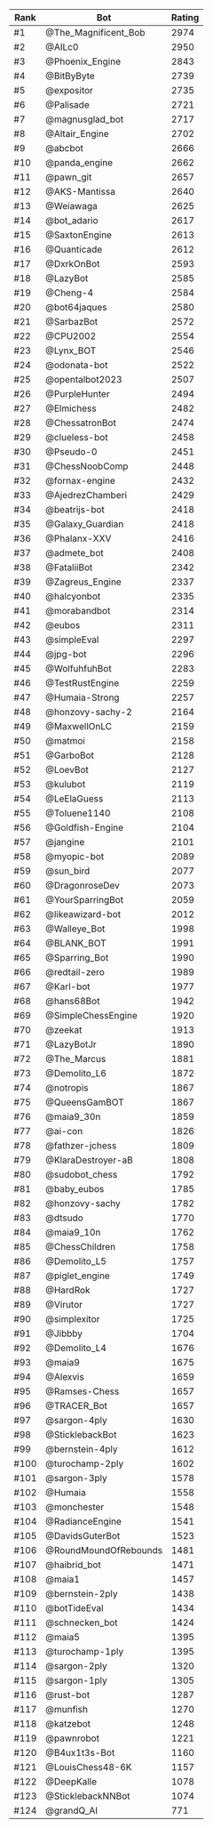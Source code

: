 Rank|Bot|Rating
---|---|---
#1|@The_Magnificent_Bob|2974
#2|@AILc0|2950
#3|@Phoenix_Engine|2843
#4|@BitByByte|2739
#5|@expositor|2735
#6|@Palisade|2721
#7|@magnusglad_bot|2717
#8|@Altair_Engine|2702
#9|@abcbot|2666
#10|@panda_engine|2662
#11|@pawn_git|2657
#12|@AKS-Mantissa|2640
#13|@Weiawaga|2625
#14|@bot_adario|2617
#15|@SaxtonEngine|2613
#16|@Quanticade|2612
#17|@DxrkOnBot|2593
#18|@LazyBot|2585
#19|@Cheng-4|2584
#20|@bot64jaques|2580
#21|@SarbazBot|2572
#22|@CPU2002|2554
#23|@Lynx_BOT|2546
#24|@odonata-bot|2522
#25|@opentalbot2023|2507
#26|@PurpleHunter|2494
#27|@Elmichess|2482
#28|@ChessatronBot|2474
#29|@clueless-bot|2458
#30|@Pseudo-0|2451
#31|@ChessNoobComp|2448
#32|@fornax-engine|2432
#33|@AjedrezChamberi|2429
#34|@beatrijs-bot|2418
#35|@Galaxy_Guardian|2418
#36|@Phalanx-XXV|2416
#37|@admete_bot|2408
#38|@FataliiBot|2342
#39|@Zagreus_Engine|2337
#40|@halcyonbot|2335
#41|@morabandbot|2314
#42|@eubos|2311
#43|@simpleEval|2297
#44|@jpg-bot|2296
#45|@WolfuhfuhBot|2283
#46|@TestRustEngine|2259
#47|@Humaia-Strong|2257
#48|@honzovy-sachy-2|2164
#49|@MaxwellOnLC|2159
#50|@matmoi|2158
#51|@GarboBot|2128
#52|@LoevBot|2127
#53|@kulubot|2119
#54|@LeElaGuess|2113
#55|@Toluene1140|2108
#56|@Goldfish-Engine|2104
#57|@jangine|2101
#58|@myopic-bot|2089
#59|@sun_bird|2077
#60|@DragonroseDev|2073
#61|@YourSparringBot|2059
#62|@likeawizard-bot|2012
#63|@Walleye_Bot|1998
#64|@BLANK_BOT|1991
#65|@Sparring_Bot|1990
#66|@redtail-zero|1989
#67|@Karl-bot|1977
#68|@hans68Bot|1942
#69|@SimpleChessEngine|1920
#70|@zeekat|1913
#71|@LazyBotJr|1890
#72|@The_Marcus|1881
#73|@Demolito_L6|1872
#74|@notropis|1867
#75|@QueensGamBOT|1867
#76|@maia9_30n|1859
#77|@ai-con|1826
#78|@fathzer-jchess|1809
#79|@KlaraDestroyer-aB|1808
#80|@sudobot_chess|1792
#81|@baby_eubos|1785
#82|@honzovy-sachy|1782
#83|@dtsudo|1770
#84|@maia9_10n|1762
#85|@ChessChildren|1758
#86|@Demolito_L5|1757
#87|@piglet_engine|1749
#88|@HardRok|1727
#89|@Virutor|1727
#90|@simplexitor|1725
#91|@Jibbby|1704
#92|@Demolito_L4|1676
#93|@maia9|1675
#94|@Alexvis|1659
#95|@Ramses-Chess|1657
#96|@TRACER_Bot|1657
#97|@sargon-4ply|1630
#98|@SticklebackBot|1623
#99|@bernstein-4ply|1612
#100|@turochamp-2ply|1602
#101|@sargon-3ply|1578
#102|@Humaia|1558
#103|@monchester|1548
#104|@RadianceEngine|1541
#105|@DavidsGuterBot|1523
#106|@RoundMoundOfRebounds|1481
#107|@haibrid_bot|1471
#108|@maia1|1457
#109|@bernstein-2ply|1438
#110|@botTideEval|1434
#111|@schnecken_bot|1424
#112|@maia5|1395
#113|@turochamp-1ply|1395
#114|@sargon-2ply|1320
#115|@sargon-1ply|1305
#116|@rust-bot|1287
#117|@munfish|1270
#118|@katzebot|1248
#119|@pawnrobot|1221
#120|@B4ux1t3s-Bot|1160
#121|@LouisChess48-6K|1157
#122|@DeepKalle|1078
#123|@SticklebackNNBot|1074
#124|@grandQ_AI|771
